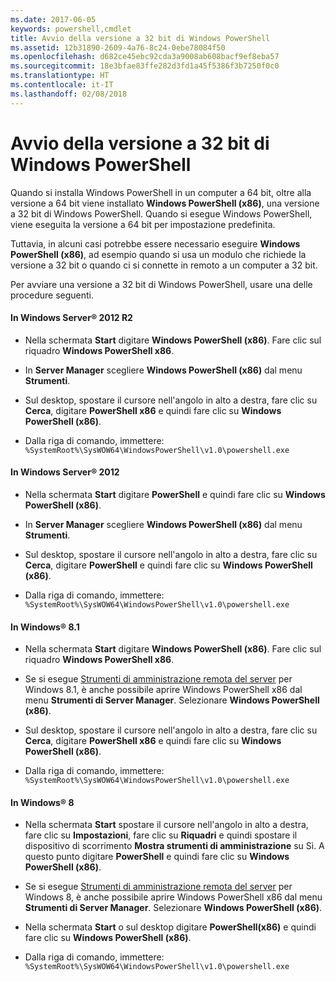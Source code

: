 ```yaml
---
ms.date: 2017-06-05
keywords: powershell,cmdlet
title: Avvio della versione a 32 bit di Windows PowerShell
ms.assetid: 12b31890-2609-4a76-8c24-0ebe78084f50
ms.openlocfilehash: d682ce45ebc92cda3a9008ab608bacf9ef8eba57
ms.sourcegitcommit: 18e3bfae83ffe282d3fd1a45f5386f3b7250f0c0
ms.translationtype: HT
ms.contentlocale: it-IT
ms.lasthandoff: 02/08/2018
---
```

# <a name="starting-the-32-bit-version-of-windows-powershell"></a>Avvio della versione a 32 bit di Windows PowerShell
Quando si installa Windows PowerShell in un computer a 64 bit, oltre alla versione a 64 bit viene installato **Windows PowerShell (x86)**, una versione a 32 bit di Windows PowerShell. Quando si esegue Windows PowerShell, viene eseguita la versione a 64 bit per impostazione predefinita.

Tuttavia, in alcuni casi potrebbe essere necessario eseguire **Windows PowerShell (x86)**, ad esempio quando si usa un modulo che richiede la versione a 32 bit o quando ci si connette in remoto a un computer a 32 bit.

Per avviare una versione a 32 bit di Windows PowerShell, usare una delle procedure seguenti.

#### <a name="in-windows-server-2012-r2"></a>In Windows Server® 2012 R2

- Nella schermata **Start** digitare **Windows PowerShell (x86)**. Fare clic sul riquadro **Windows PowerShell x86**.

- In **Server Manager** scegliere **Windows PowerShell (x86)** dal menu **Strumenti**.

- Sul desktop, spostare il cursore nell'angolo in alto a destra, fare clic su **Cerca**, digitare **PowerShell x86** e quindi fare clic su **Windows PowerShell (x86)**.

- Dalla riga di comando, immettere: `%SystemRoot%\SysWOW64\WindowsPowerShell\v1.0\powershell.exe`

#### <a name="in-windows-server-2012"></a>In Windows Server® 2012

- Nella schermata **Start** digitare **PowerShell** e quindi fare clic su **Windows PowerShell (x86)**.

- In **Server Manager** scegliere **Windows PowerShell (x86)** dal menu **Strumenti**.

- Sul desktop, spostare il cursore nell'angolo in alto a destra, fare clic su **Cerca**, digitare **PowerShell** e quindi fare clic su **Windows PowerShell (x86)**.

- Dalla riga di comando, immettere: `%SystemRoot%\SysWOW64\WindowsPowerShell\v1.0\powershell.exe`

#### <a name="in-windows-81"></a>In Windows® 8.1

- Nella schermata **Start** digitare **Windows PowerShell (x86)**. Fare clic sul riquadro **Windows PowerShell x86**.

- Se si esegue [Strumenti di amministrazione remota del server](http://go.microsoft.com/fwlink/?LinkID=304145) per Windows 8.1, è anche possibile aprire Windows PowerShell x86 dal menu **Strumenti di Server Manager**. Selezionare **Windows PowerShell (x86)**.

- Sul desktop, spostare il cursore nell'angolo in alto a destra, fare clic su **Cerca**, digitare **PowerShell x86** e quindi fare clic su **Windows PowerShell (x86)**.
   
- Dalla riga di comando, immettere: `%SystemRoot%\SysWOW64\WindowsPowerShell\v1.0\powershell.exe`

#### <a name="in-windows-8"></a>In Windows® 8

- Nella schermata **Start** spostare il cursore nell'angolo in alto a destra, fare clic su **Impostazioni**, fare clic su **Riquadri** e quindi spostare il dispositivo di scorrimento **Mostra strumenti di amministrazione** su Sì. A questo punto digitare **PowerShell** e quindi fare clic su **Windows PowerShell (x86)**.

- Se si esegue [Strumenti di amministrazione remota del server](http://www.microsoft.com/download/details.aspx?id=28972) per Windows 8, è anche possibile aprire Windows PowerShell x86 dal menu **Strumenti di Server Manager**. Selezionare **Windows PowerShell (x86)**.

- Nella schermata **Start** o sul desktop digitare **PowerShell(x86)** e quindi fare clic su **Windows PowerShell (x86)**.

- Dalla riga di comando, immettere: `%SystemRoot%\SysWOW64\WindowsPowerShell\v1.0\powershell.exe`

